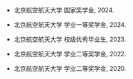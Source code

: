 - 北京航空航天大学 国家奖学金, 2024.

- 北京航空航天大学 学业一等奖学金, 2024.

- 北京航空航天大学 校级优秀毕业生, 2023.

- 北京航空航天大学 学业二等奖学金, 2022.

- 北京航空航天大学 学业二等奖学金, 2020.